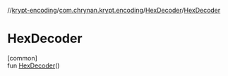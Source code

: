 //[krypt-encoding](../../../index.md)/[com.chrynan.krypt.encoding](../index.md)/[HexDecoder](index.md)/[HexDecoder](-hex-decoder.md)

# HexDecoder

[common]\
fun [HexDecoder](-hex-decoder.md)()
